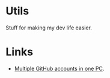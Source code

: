 # Utils
Stuff for making my dev life easier.

# Links

- [Multiple GitHub accounts in one PC](git@github.com:hamax97/utils.git).

